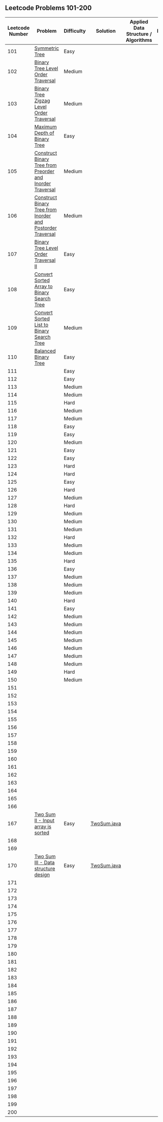 ## Leetcode Problems 101-200

| Leetcode Number | Problem | Difficulty | Solution | Applied Data Structure / Algorithms | Note |
|---|---|---|---|---|---|
| 101 | [Symmetric Tree](https://leetcode.com/problems/symmetric-tree/) | Easy | | | |
| 102 | [Binary Tree Level Order Traversal](https://leetcode.com/problems/binary-tree-level-order-traversal/) | Medium | | | |
| 103 | [Binary Tree Zigzag Level Order Traversal](https://leetcode.com/problems/binary-tree-zigzag-level-order-traversal/) | Medium | | | |
| 104 | [Maximum Depth of Binary Tree](https://leetcode.com/problems/maximum-depth-of-binary-tree/) | Easy | | | |
| 105 | [Construct Binary Tree from Preorder and Inorder Traversal](https://leetcode.com/problems/construct-binary-tree-from-preorder-and-inorder-traversal/) | Medium | | | |
| 106 | [Construct Binary Tree from Inorder and Postorder Traversal](https://leetcode.com/problems/construct-binary-tree-from-inorder-and-postorder-traversal/) | Medium | | | |
| 107 | [Binary Tree Level Order Traversal II](https://leetcode.com/problems/binary-tree-level-order-traversal-ii/) | Easy | | | |
| 108 | [Convert Sorted Array to Binary Search Tree](https://leetcode.com/problems/convert-sorted-array-to-binary-search-tree/) | Easy | | | |
| 109 | [Convert Sorted List to Binary Search Tree](https://leetcode.com/problems/convert-sorted-list-to-binary-search-tree/) | Medium | | | |
| 110 | [Balanced Binary Tree](https://leetcode.com/problems/balanced-binary-tree/) | Easy | | | |
| 111 | | Easy | | | |
| 112 | | Easy | | | |
| 113 | | Medium | | | |
| 114 | | Medium | | | |
| 115 | | Hard | | | |
| 116 | | Medium | | | |
| 117 | | Medium | | | |
| 118 | | Easy | | | |
| 119 | | Easy | | | |
| 120 | | Medium | | | |
| 121 | | Easy | | | |
| 122 | | Easy | | | |
| 123 | | Hard | | | |
| 124 | | Hard | | | |
| 125 | | Easy | | | |
| 126 | | Hard | | | |
| 127 | | Medium | | | |
| 128 | | Hard | | | |
| 129 | | Medium | | | |
| 130 | | Medium | | | |
| 131 | | Medium | | | |
| 132 | | Hard | | | |
| 133 | | Medium | | | |
| 134 | | Medium | | | |
| 135 | | Hard | | | |
| 136 | | Easy | | | |
| 137 | | Medium | | | |
| 138 | | Medium | | | |
| 139 | | Medium | | | |
| 140 | | Hard | | | |
| 141 | | Easy | | | |
| 142 | | Medium | | | |
| 143 | | Medium | | | |
| 144 | | Medium | | | |
| 145 | | Medium | | | |
| 146 | | Medium | | | |
| 147 | | Medium | | | |
| 148 | | Medium | | | |
| 149 | | Hard | | | |
| 150 | | Medium | | | |
| 151 | | | | | |
| 152 | | | | | |
| 153 | | | | | |
| 154 | | | | | |
| 155 | | | | | |
| 156 | | | | | |
| 157 | | | | | |
| 158 | | | | | |
| 159 | | | | | |
| 160 | | | | | |
| 161 | | | | | |
| 162 | | | | | |
| 163 | | | | | |
| 164 | | | | | |
| 165 | | | | | |
| 166 | | | | | |
| 167 | [Two Sum II - Input array is sorted](https://leetcode.com/problems/two-sum-ii-input-array-is-sorted/) | Easy | [TwoSum.java](https://github.com/search2026/leetcode_java/blob/master/problems1_100/src/main/java/com.search2026.leetcode.problems/TwoSum.java) | | |
| 168 | | | | | |
| 169 | | | | | |
| 170 | [Two Sum III - Data structure design](https://leetcode.com/problems/two-sum-iii-data-structure-design/) | Easy | [TwoSum.java](https://github.com/search2026/leetcode_java/blob/master/problems1_100/src/main/java/com.search2026.leetcode.problems/TwoSum.java) | | |
| 171 | | | | | |
| 172 | | | | | |
| 173 | | | | | |
| 174 | | | | | |
| 175 | | | | | |
| 176 | | | | | |
| 177 | | | | | |
| 178 | | | | | |
| 179 | | | | | |
| 180 | | | | | |
| 181 | | | | | |
| 182 | | | | | |
| 183 | | | | | |
| 184 | | | | | |
| 185 | | | | | |
| 186 | | | | | |
| 187 | | | | | |
| 188 | | | | | |
| 189 | | | | | |
| 190 | | | | | |
| 191 | | | | | |
| 192 | | | | | |
| 193 | | | | | |
| 194 | | | | | |
| 195 | | | | | |
| 196 | | | | | |
| 197 | | | | | |
| 198 | | | | | |
| 199 | | | | | |
| 200 | | | | | |
